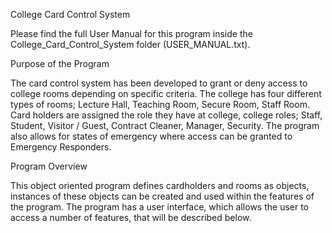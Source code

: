 College Card Control System

Please find the full User Manual for this program inside the College_Card_Control_System folder (USER_MANUAL.txt). 

Purpose of the Program

The card control system has been developed to grant or deny access to college rooms depending on specific criteria. 
The college has four different types of rooms; Lecture Hall, Teaching Room, Secure Room, Staff Room. 
Card holders are assigned the role they have at college, college roles; Staff, Student, Visitor / Guest, Contract Cleaner, Manager, Security. 
The program also allows for states of emergency where access can be granted to Emergency Responders.  

Program Overview

This object oriented program defines cardholders and rooms as objects, 
instances of these objects can be created and used within the features of the program. 
The program has a user interface, which allows the user to access a number of features, 
that will be described below.  

